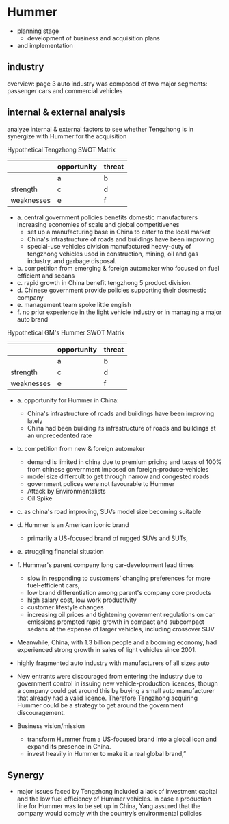 # Hummer
- planning stage
  - development of business and acquisition plans
- and implementation

## industry
overview: page 3
auto industry was composed of two major segments: passenger cars and commercial
vehicles


## internal & external analysis
analyze internal & external factors to see whether Tengzhong is in synergize with Hummer for the acquisition

Hypothetical Tengzhong SWOT Matrix

|            | opportunity | threat |
|------------|-------------|--------|
|            | a           | b      |
| strength   | c           | d      |
| weaknesses | e           | f      |

- a. central government policies benefits domestic manufacturers increasing economies of scale and global competitivenes
  - set up a manufacturing base in China to cater to the local market
  - China's infrastructure of roads and buildings have been improving
  - special-use vehicles division manufactured heavy-duty of tengzhong vehicles used in construction, mining, oil and gas industry, and garbage disposal.
- b. competition from emerging & foreign automaker who focused on fuel efficient and sedans
- c. rapid growth in China benefit tengzhong 5 product division.
- d. Chinese government provide policies supporting their dosmestic company
- e. management team spoke little english
- f. no prior experience in the light vehicle industry or in managing a major auto brand

Hypothetical GM's Hummer SWOT Matrix

|            | opportunity | threat |
|------------|-------------|--------|
|            | a           | b      |
| strength   | c           | d      |
| weaknesses | e           | f      |

- a. opportunity for Hummer in China: 
  - China's infrastructure of roads and buildings have been improving lately
  - China had been building its infrastructure of roads and buildings at an unprecedented rate
- b. competition from new & foreign automaker
  - demand is limited in china due to premium pricing and taxes of 100% from chinese government imposed on foreign-produce-vehicles
  - model size differcult to get through narrow and congested roads
  - government polices were not favourable to Hummer
  - Attack by Environmentalists
  - Oil Spike
- c. as china's road improving, SUVs model size becoming suitable
- d. Hummer is an American iconic brand
  - primarily a US-focused brand of rugged SUVs and SUTs,
- e. struggling financial situation
- f. Hummer's parent company long car-development lead times
    - slow in responding to customers’ changing preferences for more fuel-efficient cars,
  - low brand differentiation among parent's company core products
  - high salary cost, low work productivity
  - customer lifestyle changes
  - increasing oil prices and tightening government regulations on car emissions prompted rapid growth in compact and subcompact sedans at the expense of larger vehicles, including crossover SUV

- Meanwhile, China, with 1.3 billion people
and a booming economy, had experienced strong growth in sales of light vehicles since 2001.
- highly fragmented auto industry with manufacturers of all sizes auto
- New entrants were discouraged from entering the industry due to government control in issuing new vehicle-production licences, though a company could get around this by buying a small auto manufacturer that already had a valid licence. Therefore Tengzhong acquiring Hummer could be a strategy to get around the government discouragement.

- Business vision/mission
  - transform Hummer from a US-focused brand into a global icon and expand its presence in China.
  - invest heavily in Hummer to make it a real global brand,”

## Synergy
- major issues faced by Tengzhong included a lack of investment capital and the low fuel efficiency of Hummer vehicles. In case a production line for Hummer was to be set up in China, Yang assured that the company would comply with the country’s environmental policies
